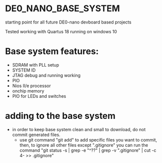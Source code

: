 # DE0_NANO_BASE_SYSTEM
starting point for all future DE0-nano devboard based projects

Tested working with Quartus 18 running on windows 10

# Base system features:
* SDRAM with PLL setup
* SYSTEM ID
* JTAG debug and running working
* PIO
* Nios II/e processor
* onchip memory
* PIO for LEDs and switches


# adding to the base system
* in order to keep base system clean and small to download, do not commit generated files.
  * use git command "git add" to add specific files you want to commit, then, to ignore all other files except ".gitignore" you can run the command "git status -s | grep -e "^\?\?" | grep -v ".gitignore" | cut -c 4- >> .gitignore"
  
